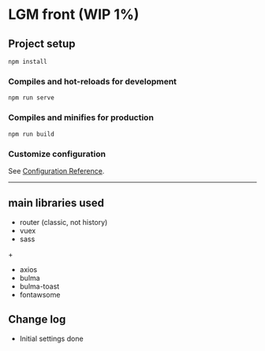 # LGM front (WIP 1%)

## Project setup
```
npm install
```

### Compiles and hot-reloads for development
```
npm run serve
```

### Compiles and minifies for production
```
npm run build
```

### Customize configuration
See [Configuration Reference](https://cli.vuejs.org/config/).

<hr>

## main libraries used
- router (classic, not history)
- vuex
- sass

\+

- axios
- bulma
- bulma-toast
- fontawsome

## Change log

- Initial settings done
